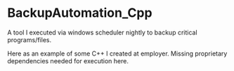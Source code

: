 # BackupAutomation_Cpp
A tool I executed via windows scheduler nightly to backup critical programs/files. 

Here as an example of some C++ I created at employer. Missing proprietary dependencies needed for execution here.
